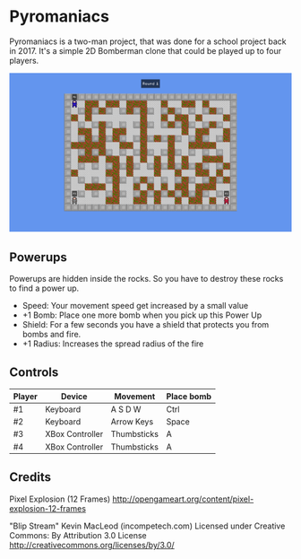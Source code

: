 # Pyromaniacs

Pyromaniacs is a two-man project, that was done for a school project back in 2017.
It's a simple 2D Bomberman clone that could be played up to four players.

![](screenshots/gameplay.png)

## Powerups

Powerups are hidden inside the rocks. So you have to destroy these rocks to find a power up.
- Speed: Your movement speed get increased by a small value
- +1 Bomb: Place one more bomb when you pick up this Power Up
- Shield: For a few seconds you have a shield that protects you from bombs and fire.
- +1 Radius: Increases the spread radius of the fire

## Controls

| Player | Device          | Movement    | Place bomb |
|--------|-----------------|-------------|------------|
| #1     | Keyboard        | A S D W     | Ctrl       |
| #2     | Keyboard        | Arrow Keys  | Space      |
| #3     | XBox Controller | Thumbsticks | A          |
| #4     | XBox Controller | Thumbsticks | A          |

## Credits

Pixel Explosion (12 Frames)
http://opengameart.org/content/pixel-explosion-12-frames

"Blip Stream" Kevin MacLeod (incompetech.com)
Licensed under Creative Commons: By Attribution 3.0 License
http://creativecommons.org/licenses/by/3.0/
